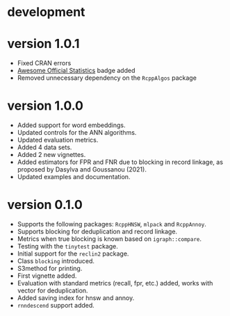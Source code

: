 # development

# version 1.0.1

+ Fixed CRAN errors
+ [Awesome Official Statistics](https://github.com/SNStatComp/awesome-official-statistics-software) badge added
+ Removed unnecessary dependency on the `RcppAlgos` package

# version 1.0.0

+ Added support for word embeddings.
+ Updated controls for the ANN algorithms.
+ Updated evaluation metrics.
+ Added 4 data sets.
+ Added 2 new vignettes.
+ Added estimators for FPR and FNR due to blocking in record linkage,
as proposed by Dasylva and Goussanou (2021).
+ Updated examples and documentation.

# version 0.1.0

+ Supports the following packages: `RcppHNSW`, `mlpack` and `RcppAnnoy`.
+ Supports blocking for deduplication and record linkage.
+ Metrics when true blocking is known based on `igraph::compare`.
+ Testing with the `tinytest` package.
+ Initial support for the `reclin2` package.
+ Class `blocking` introduced.
+ S3method for printing.
+ First vignette added.
+ Evaluation with standard metrics (recall, fpr, etc.) added, works with vector for deduplication.
+ Added saving index for hnsw and annoy.
+ `rnndescend` support added.
